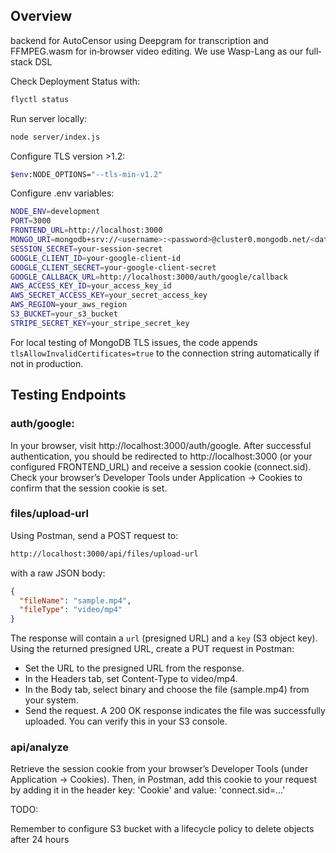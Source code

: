 
## Overview

 backend for AutoCensor using Deepgram for transcription and FFMPEG.wasm for in‐browser video editing. We use Wasp-Lang as our full‐stack DSL

Check Deployment Status with:

```bash
flyctl status
```

Run server locally:

```bash
node server/index.js
```

Configure TLS version >1.2:

```bash
$env:NODE_OPTIONS="--tls-min-v1.2"
```

Configure .env variables:
```bash
NODE_ENV=development
PORT=3000
FRONTEND_URL=http://localhost:3000
MONGO_URI=mongodb+srv://<username>:<password>@cluster0.mongodb.net/<database>?retryWrites=true&w=majority
SESSION_SECRET=your-session-secret
GOOGLE_CLIENT_ID=your-google-client-id
GOOGLE_CLIENT_SECRET=your-google-client-secret
GOOGLE_CALLBACK_URL=http://localhost:3000/auth/google/callback
AWS_ACCESS_KEY_ID=your_access_key_id
AWS_SECRET_ACCESS_KEY=your_secret_access_key
AWS_REGION=your_aws_region
S3_BUCKET=your_s3_bucket
STRIPE_SECRET_KEY=your_stripe_secret_key
```
For local testing of MongoDB TLS issues, the code appends `tlsAllowInvalidCertificates=true` to the connection string automatically if not in production.




## Testing Endpoints


### auth/google:

In your browser, visit http://localhost:3000/auth/google.
After successful authentication, you should be redirected to http://localhost:3000 (or your configured FRONTEND_URL) and receive a session cookie (connect.sid).
Check your browser’s Developer Tools under Application → Cookies to confirm that the session cookie is set.

### files/upload-url

Using Postman, send a POST request to:
```bash
http://localhost:3000/api/files/upload-url
```
with a raw JSON body:
```json
{
  "fileName": "sample.mp4",
  "fileType": "video/mp4"
}
```
The response will contain a `url` (presigned URL) and a `key` (S3 object key).
Using the returned presigned URL, create a PUT request in Postman:
 - Set the URL to the presigned URL from the response.
 - In the Headers tab, set Content-Type to video/mp4.
 - In the Body tab, select binary and choose the file (sample.mp4) from your system.
 - Send the request. A 200 OK response indicates the file was successfully uploaded. You can verify this in your S3 console.

### api/analyze

Retrieve the session cookie from your browser’s Developer Tools (under Application → Cookies).
Then, in Postman, add this cookie to your request by adding it in the header key: 'Cookie' and value: 'connect.sid=...'


TODO:

Remember to configure S3 bucket with a lifecycle policy to delete objects after 24 hours

